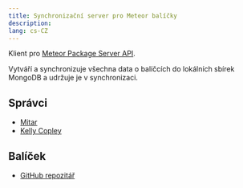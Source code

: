 ```yaml
---
title: Synchronizační server pro Meteor balíčky
description:
lang: cs-CZ
---
```


Klient pro [Meteor Package Server API](https://github.com/meteor/meteor/wiki/Meteor-Package-Server-API).

Vytváří a synchronizuje všechna data o balíčcích do lokálních sbírek MongoDB a udržuje je v synchronizaci.

## Správci
* [Mitar](https://github.com/sponsors/mitar)
* [Kelly Copley](https://github.com/sponsors/copleykj/)

## Balíček
* [GitHub repozitář](https://github.com/Meteor-Community-Packages/meteor-packages)

